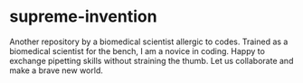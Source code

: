 # supreme-invention
Another repository by a biomedical scientist allergic to codes.
Trained as a biomedical scientist for the bench, I am a novice in coding. Happy to exchange pipetting skills without straining the thumb. 
Let us collaborate and make a brave new world.
